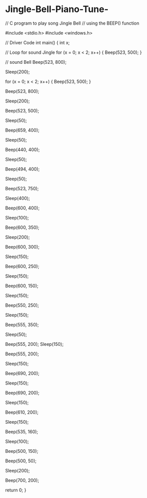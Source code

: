 # Jingle-Bell-Piano-Tune-

// C program to play song Jingle Bell
// using the BEEP() function

#include <stdio.h>
#include <windows.h>

// Driver Code
int main()
{
int x;

// Loop for sound Jingle
for (x = 0; x < 2; x++) {
Beep(523, 500);
}

// sound Bell
Beep(523, 800);

Sleep(200);

for (x = 0; x < 2; x++) {
Beep(523, 500);
}

Beep(523, 800);

Sleep(200);

Beep(523, 500);

Sleep(50);

Beep(659, 400);

Sleep(50);

Beep(440, 400);

Sleep(50);

Beep(494, 400);

Sleep(50);

Beep(523, 750);

Sleep(400);

Beep(600, 400);

Sleep(100);

Beep(600, 350);

Sleep(200);

Beep(600, 300);

Sleep(150);

Beep(600, 250);

Sleep(150);

Beep(600, 150);

Sleep(150);

Beep(550, 250);

Sleep(150);

Beep(555, 350);

Sleep(50);

Beep(555, 200);
Sleep(150);

Beep(555, 200);

Sleep(150);

Beep(690, 200);

Sleep(150);

Beep(690, 200);

Sleep(150);

Beep(610, 200);

Sleep(150);

Beep(535, 160);

Sleep(100);

Beep(500, 150);

Beep(500, 50);

Sleep(200);

Beep(700, 200);

return 0;
}
